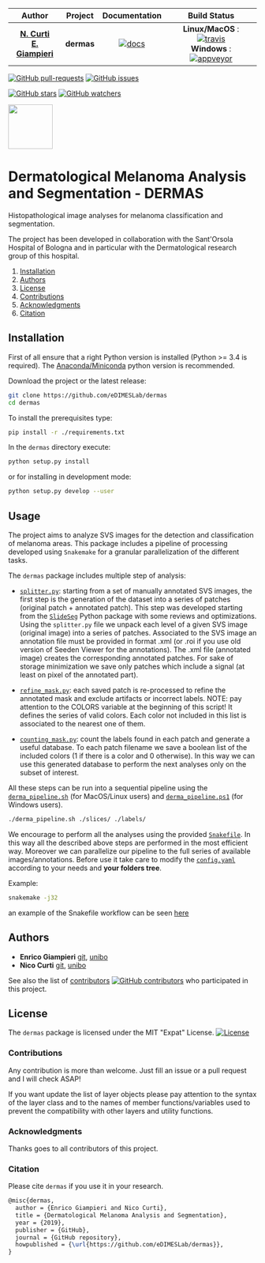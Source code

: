 | **Author**   | **Project** | **Documentation**                                                                   | **Build Status**              |
|:------------:|:-----------:|:-----------------------------------------------------------------------------------:|:-----------------------------:|
|   [**N. Curti**](https://github.com/Nico-Curti) <br/> [**E. Giampieri**](https://github.com/EnricoGiampieri)   |  **dermas**  | [![docs](https://img.shields.io/badge/documentation-latest-blue.svg?style=plastic)](https://github.com/eDIMESLab/dermas/blob/master/docs/usage.png) | **Linux/MacOS** : [![travis](https://travis-ci.com/eDIMESLab/dermas.svg?branch=master)](https://travis-ci.com/eDIMESLab/dermas) <br/> **Windows** : [![appveyor](https://ci.appveyor.com/api/projects/status/q1yvx7thoprqrsbo?svg=true)](https://ci.appveyor.com/project/Nico-Curti/dermas) |

[![GitHub pull-requests](https://img.shields.io/github/issues-pr/eDIMESLab/dermas.svg?style=plastic)](https://github.com/eDIMESLab/dermas/pulls)
[![GitHub issues](https://img.shields.io/github/issues/eDIMESLab/dermas.svg?style=plastic)](https://github.com/eDIMESLab/dermas/issues)

[![GitHub stars](https://img.shields.io/github/stars/eDIMESLab/dermas.svg?label=Stars&style=social)](https://github.com/eDIMESLab/dermas/stargazers)
[![GitHub watchers](https://img.shields.io/github/watchers/eDIMESLab/dermas.svg?label=Watch&style=social)](https://github.com/eDIMESLab/dermas/watchers)

<a href="https://github.com/eDIMESLab">
<div class="image">
<img src="https://cdn.rawgit.com/physycom/templates/697b327d/logo_unibo.png" width="90" height="90">
</div>
</a>

# Dermatological Melanoma Analysis and Segmentation - DERMAS

Histopathological image analyses for melanoma classification and segmentation.

The project has been developed in collaboration with the Sant'Orsola Hospital of Bologna and in particular with the Dermatological research group of this hospital.

1. [Installation](#installation)
2. [Authors](#authors)
3. [License](#license)
4. [Contributions](#contributions)
5. [Acknowledgments](#acknowledgments)
6. [Citation](#citation)


## Installation

First of all ensure that a right Python version is installed (Python >= 3.4 is required). <!-- to check -->
The [Anaconda/Miniconda](https://www.anaconda.com/) python version is recommended.

Download the project or the latest release:

```bash
git clone https://github.com/eDIMESLab/dermas
cd dermas
```

To install the prerequisites type:

```bash
pip install -r ./requirements.txt
```

In the `dermas` directory execute:

```bash
python setup.py install
```

or for installing in development mode:

```bash
python setup.py develop --user
```

## Usage

The project aims to analyze SVS images for the detection and classification of melanoma areas.
This package includes a pipeline of processing developed using `Snakemake` for a granular parallelization of the different tasks.

The `dermas` package includes multiple step of analysis:

- [`splitter.py`](https://github.com/eDIMESLab/dermas/blob/master/SlideSeg/splitter.py): starting from a set of manually annotated SVS images, the first step is the generation of the dataset into a series of patches (original patch + annotated patch).
This step was developed starting from the [`SlideSeg`](https://github.com/btcrabb/SlideSeg) Python package with some reviews and optimizations.
Using the `splitter.py` file we unpack each level of a given SVS image (original image) into a series of patches.
Associated to the SVS image an annotation file must be provided in format .xml (or .roi if you use old version of Seeden Viewer for the annotations).
The .xml file (annotated image) creates the corresponding annotated patches.
For sake of storage minimization we save only patches which include a signal (at least on pixel of the annotated part).

- [`refine_mask.py`](https://github.com/eDIMESLab/dermas/blob/master/SlideSeg/refine_mask.py): each saved patch is re-processed to refine the annotated mask and exclude artifacts or incorrect labels.
NOTE: pay attention to the COLORS variable at the beginning of this script! It defines the series of valid colors. Each color not included in this list is associated to the nearest one of them.

- [`counting_mask.py`](https://github.com/eDIMESLab/dermas/blob/master/SlideSeg/counting_mask.py): count the labels found in each patch and generate a useful database.
To each patch filename we save a boolean list of the included colors (1 if there is a color and 0 otherwise).
In this way we can use this generated database to perform the next analyses only on the subset of interest.

All these steps can be run into a sequential pipeline using the [`derma_pipeline.sh`](https://github.com/eDIMESLab/dermas/blob/master/derma_pipeline.sh) (for MacOS/Linux users) and [`derma_pipeline.ps1`](https://github.com/eDIMESLab/dermas/blob/master/derma_pipeline.ps1) (for Windows users).

```bash
./derma_pipeline.sh ./slices/ ./labels/
```

We encourage to perform all the analyses using the provided [`Snakefile`](https://github.com/eDIMESLab/dermas/blob/master/pipeline/Snakefile).
In this way all the described above steps are performed in the most efficient way.
Moreover we can parallelize our pipeline to the full series of available images/annotations.
Before use it take care to modify the [`config.yaml`](https://github.com/eDIMESLab/dermas/blob/master/pipeline/config.yaml) according to your needs and **your folders tree**.

Example:

```bash
snakemake -j32
```

an example of the Snakefile workflow can be seen [here](https://github.com/eDIMESLab/dermas/blob/master/docs/workflow.pdf)


## Authors

* **Enrico Giampieri** [git](https://github.com/EnricoGiampieri), [unibo](https://www.unibo.it/sitoweb/enrico.giampieri)
* **Nico Curti** [git](https://github.com/Nico-Curti), [unibo](https://www.unibo.it/sitoweb/nico.curti2)

See also the list of [contributors](https://github.com/eDIMESLab/dermas/contributors) [![GitHub contributors](https://img.shields.io/github/contributors/eDIMESLab/dermas.svg?style=plastic)](https://github.com/eDIMESLab/dermas/graphs/contributors/) who participated in this project.

## License

The `dermas` package is licensed under the MIT "Expat" License. [![License](https://img.shields.io/github/license/mashape/apistatus.svg)](https://github.com/eDIMESLab/dermas/blob/master/LICENSE.md)


### Contributions

Any contribution is more than welcome. Just fill an issue or a pull request and I will check ASAP!

If you want update the list of layer objects please pay attention to the syntax of the layer class and to the names of member functions/variables used to prevent the compatibility with other layers and utility functions.


### Acknowledgments

Thanks goes to all contributors of this project.

### Citation

Please cite `dermas` if you use it in your research.

```tex
@misc{dermas,
  author = {Enrico Giampieri and Nico Curti},
  title = {Dermatological Melanoma Analysis and Segmentation},
  year = {2019},
  publisher = {GitHub},
  journal = {GitHub repository},
  howpublished = {\url{https://github.com/eDIMESLab/dermas}},
}
```

